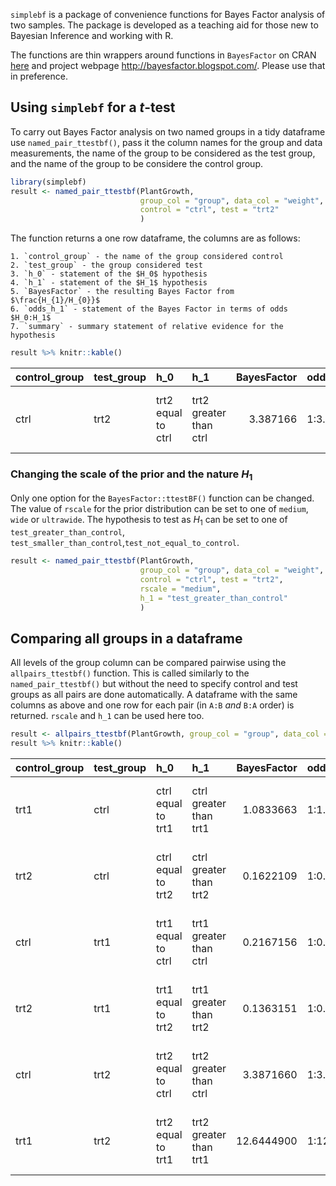 `simplebf` is a package of convenience functions for Bayes Factor
analysis of two samples. The package is developed as a teaching aid for
those new to Bayesian Inference and working with R.

The functions are thin wrappers around functions in `BayesFactor` on
CRAN [here](https://cran.r-project.org/package=BayesFactor) and project
webpage <http://bayesfactor.blogspot.com/>. Please use that in
preference.

Using `simplebf` for a *t*-test
-------------------------------

To carry out Bayes Factor analysis on two named groups in a tidy
dataframe use `named_pair_ttestbf()`, pass it the column names for the
group and data measurements, the name of the group to be considered as
the test group, and the name of the group to be considere the control
group.

``` r
library(simplebf)
result <- named_pair_ttestbf(PlantGrowth, 
                             group_col = "group", data_col = "weight",
                             control = "ctrl", test = "trt2"
                             )
```

The function returns a one row dataframe, the columns are as follows:

    1. `control_group` - the name of the group considered control
    2. `test_group` - the group considered test
    3. `h_0` - statement of the $H_0$ hypothesis
    4. `h_1` - statement of the $H_1$ hypothesis
    5. `BayesFactor` - the resulting Bayes Factor from $\frac{H_{1}/H_{0}}$
    6. `odds_h_1` - statement of the Bayes Factor in terms of odds $H_0:H_1$
    7. `summary` - summary statement of relative evidence for the hypothesis

``` r
result %>% knitr::kable()
```

<table>
<colgroup>
<col style="width: 9%" />
<col style="width: 7%" />
<col style="width: 13%" />
<col style="width: 16%" />
<col style="width: 8%" />
<col style="width: 13%" />
<col style="width: 31%" />
</colgroup>
<thead>
<tr class="header">
<th style="text-align: left;">control_group</th>
<th style="text-align: left;">test_group</th>
<th style="text-align: left;">h_0</th>
<th style="text-align: left;">h_1</th>
<th style="text-align: right;">BayesFactor</th>
<th style="text-align: left;">odds_h_1</th>
<th style="text-align: left;">summary</th>
</tr>
</thead>
<tbody>
<tr class="odd">
<td style="text-align: left;">ctrl</td>
<td style="text-align: left;">trt2</td>
<td style="text-align: left;">trt2 equal to ctrl</td>
<td style="text-align: left;">trt2 greater than ctrl</td>
<td style="text-align: right;">3.387166</td>
<td style="text-align: left;">1:3.38716599374275</td>
<td style="text-align: left;">Substantial evidence for H_1 compared to H_0</td>
</tr>
</tbody>
</table>

### Changing the scale of the prior and the nature *H*<sub>1</sub>

Only one option for the `BayesFactor::ttestBF()` function can be
changed. The value of `rscale` for the prior distribution can be set to
one of `medium`, `wide` or `ultrawide`. The hypothesis to test as
*H*<sub>1</sub> can be set to one of `test_greater_than_control`,
`test_smaller_than_control`,`test_not_equal_to_control`.

``` r
result <- named_pair_ttestbf(PlantGrowth, 
                             group_col = "group", data_col = "weight",
                             control = "ctrl", test = "trt2",
                             rscale = "medium",
                             h_1 = "test_greater_than_control"
                             )
```

Comparing all groups in a dataframe
-----------------------------------

All levels of the group column can be compared pairwise using the
`allpairs_ttestbf()` function. This is called similarly to the
`named_pair_ttestbf()` but without the need to specify control and test
groups as all pairs are done automatically. A dataframe with the same
columns as above and one row for each pair (in `A:B` *and* `B:A` order)
is returned. `rscale` and `h_1` can be used here too.

``` r
result <- allpairs_ttestbf(PlantGrowth, group_col = "group", data_col = "weight")
result %>% knitr::kable()
```

<table>
<colgroup>
<col style="width: 9%" />
<col style="width: 7%" />
<col style="width: 13%" />
<col style="width: 15%" />
<col style="width: 8%" />
<col style="width: 13%" />
<col style="width: 31%" />
</colgroup>
<thead>
<tr class="header">
<th style="text-align: left;">control_group</th>
<th style="text-align: left;">test_group</th>
<th style="text-align: left;">h_0</th>
<th style="text-align: left;">h_1</th>
<th style="text-align: right;">BayesFactor</th>
<th style="text-align: left;">odds_h_1</th>
<th style="text-align: left;">summary</th>
</tr>
</thead>
<tbody>
<tr class="odd">
<td style="text-align: left;">trt1</td>
<td style="text-align: left;">ctrl</td>
<td style="text-align: left;">ctrl equal to trt1</td>
<td style="text-align: left;">ctrl greater than trt1</td>
<td style="text-align: right;">1.0833663</td>
<td style="text-align: left;">1:1.08336631965942</td>
<td style="text-align: left;">Anecdotal evidence for H_1 compared to H_0</td>
</tr>
<tr class="even">
<td style="text-align: left;">trt2</td>
<td style="text-align: left;">ctrl</td>
<td style="text-align: left;">ctrl equal to trt2</td>
<td style="text-align: left;">ctrl greater than trt2</td>
<td style="text-align: right;">0.1622109</td>
<td style="text-align: left;">1:0.162210898064748</td>
<td style="text-align: left;">Substantial evidence for H_0 compared to H_1</td>
</tr>
<tr class="odd">
<td style="text-align: left;">ctrl</td>
<td style="text-align: left;">trt1</td>
<td style="text-align: left;">trt1 equal to ctrl</td>
<td style="text-align: left;">trt1 greater than ctrl</td>
<td style="text-align: right;">0.2167156</td>
<td style="text-align: left;">1:0.216715621920709</td>
<td style="text-align: left;">Substantial evidence for H_0 compared to H_1</td>
</tr>
<tr class="even">
<td style="text-align: left;">trt2</td>
<td style="text-align: left;">trt1</td>
<td style="text-align: left;">trt1 equal to trt2</td>
<td style="text-align: left;">trt1 greater than trt2</td>
<td style="text-align: right;">0.1363151</td>
<td style="text-align: left;">1:0.13631506044811</td>
<td style="text-align: left;">Substantial evidence for H_0 compared to H_1</td>
</tr>
<tr class="odd">
<td style="text-align: left;">ctrl</td>
<td style="text-align: left;">trt2</td>
<td style="text-align: left;">trt2 equal to ctrl</td>
<td style="text-align: left;">trt2 greater than ctrl</td>
<td style="text-align: right;">3.3871660</td>
<td style="text-align: left;">1:3.38716599374275</td>
<td style="text-align: left;">Substantial evidence for H_1 compared to H_0</td>
</tr>
<tr class="even">
<td style="text-align: left;">trt1</td>
<td style="text-align: left;">trt2</td>
<td style="text-align: left;">trt2 equal to trt1</td>
<td style="text-align: left;">trt2 greater than trt1</td>
<td style="text-align: right;">12.6444900</td>
<td style="text-align: left;">1:12.6444900067635</td>
<td style="text-align: left;">Strong evidence for H_1 compared to H_0</td>
</tr>
</tbody>
</table>
